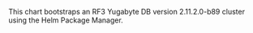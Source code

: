 This chart bootstraps an RF3 Yugabyte DB version 2.11.2.0-b89 cluster using the Helm Package Manager.
